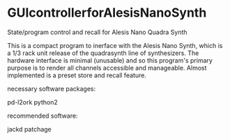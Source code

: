 # GUIcontrollerforAlesisNanoSynth
State/program control and recall for Alesis Nano Quadra Synth


This is a compact program to inerface with the Alesis Nano Synth, which is a 1/3 rack unit release of the quadrasynth line of synthesizers.
The hardware interface is minimal (unusable) and so this program's primary purpose is to render all channels accessible and manageable.
Almost implemented is a preset store and recall feature.

necessary software packages:

pd-l2ork
python2

recommended software:

jackd
patchage
